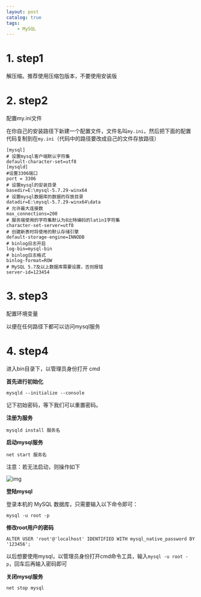 ```yaml
---
layout: post   	
catalog: true 	
tags:
    - MySQL
---
```






# 1. step1

解压缩。推荐使用压缩包版本，不要使用安装版

# 2. step2

配置my.ini文件

在你自己的安装路径下新建一个配置文件，文件名叫`my.ini`，然后把下面的配置代码复制到在`my.ini`（代码中的路径要改成自己的文件存放路径）

```
[mysql]
# 设置mysql客户端默认字符集
default-character-set=utf8
[mysqld]
#设置3306端口
port = 3306
# 设置mysql的安装目录
basedir=E:\mysql-5.7.29-winx64
# 设置mysql数据库的数据的存放目录
datadir=E:\mysql-5.7.29-winx64\data
# 允许最大连接数
max_connections=200
# 服务端使用的字符集默认为8比特编码的latin1字符集
character-set-server=utf8
# 创建新表时将使用的默认存储引擎
default-storage-engine=INNODB
# binlog日志开启
log-bin=mysql-bin
# binlog日志格式
binlog-format=ROW
# MySQL 5.7及以上数据库需要设置，否则报错
server-id=123454
```

# 3. step3

配置环境变量

以便在任何路径下都可以访问mysql服务

# 4. step4

进入bin目录下，以管理员身份打开 cmd

**首先进行初始化**

```
mysqld --initialize --console
```

记下初始密码，等下我们可以重置密码。

**注册为服务**

```
mysqld install 服务名
```

**启动mysql服务**

```
net start 服务名
```

注意：若无法启动，则操作如下

![img](F:\笔记\博客\文章图片\214adccf17574b7488826d714db22002.png)



**登陆mysql**

登录本机的 MySQL 数据库，只需要输入以下命令即可：

```
mysql -u root -p
```

**修改root用户的密码**

```
ALTER USER 'root'@'localhost' IDENTIFIED WITH mysql_native_password BY '123456';
```


以后想要使用mysql，以管理员身份打开cmd命令工具，输入`mysql -u root -p`，回车后再输入密码即可

**关闭mysql服务**

```
net stop mysql
```

